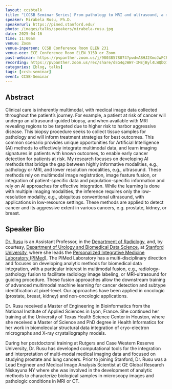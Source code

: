 ```yaml
---
layout: ccsbtalk
title: "[CCSB Seminar Series] From pathology to MRI and ultrasound, a multimodal information extraction"
speaker: Mirabela Rusu, Ph.D.
speakerurl: https://pimed.stanford.edu/
photo: /images/talks/speakers/mirabela-rusu.jpg
date: 2025-04-16
time: 11:00am
venue: Zoom
venue-inperson: CCSB Conference Room ELEN 231
venue-ece: ECE Conference Room ELEN 315D or Zoom
past-webinar: https://pvpanther.zoom.us/j/98038578074?pwd=ABHJ2XmoJwFCPw2rta24dpVySbmieK.1&from=addon
recording: https://pvpanther.zoom.us/rec/share/dEG4qJWWr-IMEjByl4LWQbQ7ITTrs1kVl8SBkz8h8j3WB08z9ZwtihWsPI25VL4J.uQTlgxNb_BsL_3gP
categories: [blog, talks]
tags: [ccsb-seminar]
event: CCSB-Seminar
---
```



## Abstract

Clinical care is inherently multimodal, with medical image data collected throughout the patient’s journey.  For example, a patient at risk of cancer will undergo an ultrasound-guided biopsy, and when available with MRI revealing regions to be targeted due to higher risk to harbor aggressive disease. This biopsy procedure seeks to collect tissue samples for pathology and will inform treatment strategies for best outcomes. This common scenario provides unique opportunities for Artificial Intelligence (AI) methods to effectively integrate multimodal data, and learn imaging signatures in patients with known outcomes, to enable early cancer detection for patients at risk. My research focuses on developing AI methods that bridge the gap between highly informative modalities, e.g., pathology or MRI, and lower resolution modalities, e.g., ultrasound. These methods rely on multimodal image registration, image feature fusion, or integration of patient-specific data and population-specific information and rely on AI approaches for effective integration. While the learning is done with multiple imaging modalities, the inference requires only the low-resolution modality, e.g., ubiquitous conventional ultrasound, with applications in low-resource settings. These methods are applied to detect cancer and its aggressive extent in various cancers, e.g. prostate, kidney, or breast.


## Speaker Bio

[Dr. Rusu](https://med.stanford.edu/profiles/mirabela-rusu) is an Assistant Professor, in the [Department of Radiology](https://med.stanford.edu/radiology.html), and, by courtesy, [Department of Urology and Biomedical Data Science](https://dbds.stanford.edu/), at [Stanford University](https://www.stanford.edu), where she leads the [Personalized Integrative Medicine Laboratory (PIMed)](https://pimed.stanford.edu). The PIMed Laboratory has a multi-disciplinary direction and focuses on developing analytic methods for biomedical data integration, with a particular interest in multimodal fusion, e.g., radiology-pathology fusion to facilitate radiology image labeling, or MRI-ultrasound for guiding procedure. These fusion approaches allow the downstream training of advanced multimodal machine learning for cancer detection and subtype identification at pixel-level. Our approaches have been applied in oncologic (prostate, breast, kidney) and non-oncologic applications.

Dr. Rusu received a Master of Engineering in Bioinformatics from the National Institute of Applied Sciences in Lyon, France. She continued her training at the University of Texas Health Science Center in Houston, where she received a Master of Science and PhD degree in Health Informatics for her work in biomolecular structural data integration of cryo-electron micrographs and X-ray crystallography models.

During her postdoctoral training at Rutgers and Case Western Reserve University, Dr. Rusu has developed computational tools for the integration and interpretation of multi-modal medical imaging data and focused on studying prostate and lung cancers. Prior to joining Stanford, Dr. Rusu was a Lead Engineer and Medical Image Analysis Scientist at GE Global Research Niskayuna NY where she was involved in the development of analytic methods to characterize biological samples in microscopy images and pathologic conditions in MRI or CT. 
 

